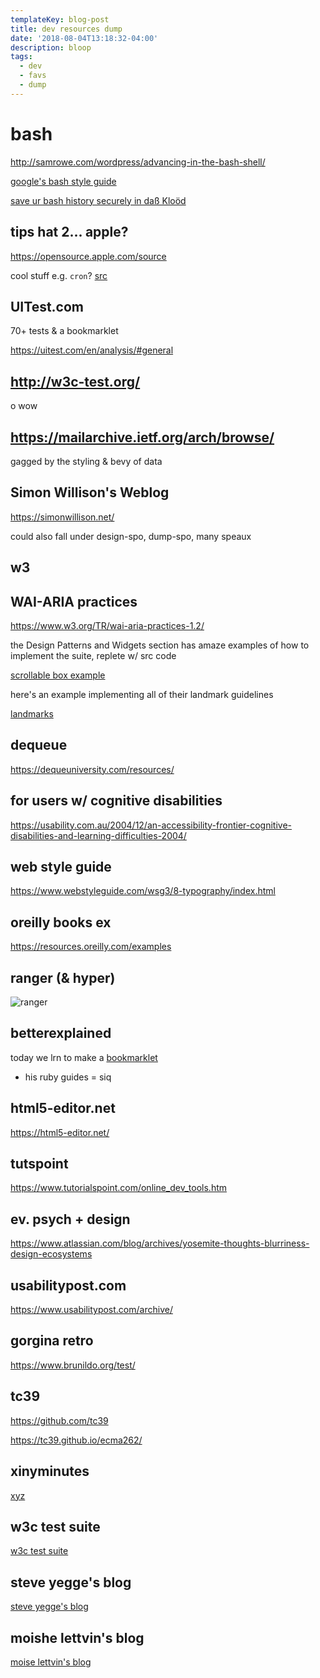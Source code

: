 ```yaml
---
templateKey: blog-post
title: dev resources dump
date: '2018-08-04T13:18:32-04:00'
description: bloop
tags:
  - dev
  - favs
  - dump
---
```

# bash 

<http://samrowe.com/wordpress/advancing-in-the-bash-shell/>

[google's bash style guide](https://google.github.io/styleguide/shell.xml)

[save ur bash history securely in daß Kloöd](https://bashhub.com/)

## tips hat 2... apple?

<https://opensource.apple.com/source>

cool stuff e.g. `cron`? [src](https://opensource.apple.com/source/cron/cron-35/crontab/crontab.c.auto.html)

## UITest.com

70+ tests & a bookmarklet

<https://uitest.com/en/analysis/#general>

## http://w3c-test.org/

o wow

## https://mailarchive.ietf.org/arch/browse/

gagged by the styling & bevy of data

## Simon Willison's Weblog

<https://simonwillison.net/>

could also fall under design-spo, dump-spo, many speaux

## w3

## WAI-ARIA practices

<https://www.w3.org/TR/wai-aria-practices-1.2/>

the Design Patterns and Widgets section has amaze examples
of how to implement the suite, replete w/ src code

[scrollable box example](https://www.w3.org/TR/wai-aria-practices-1.2/examples/listbox/listbox-scrollable.html)

here's an example implementing all of their landmark guidelines

[landmarks](https://www.w3.org/TR/wai-aria-practices-1.2/examples/landmarks/index.html)

## dequeue

<https://dequeuniversity.com/resources/>

## for users w/ cognitive disabilities

<https://usability.com.au/2004/12/an-accessibility-frontier-cognitive-disabilities-and-learning-difficulties-2004/>

## web style guide

<https://www.webstyleguide.com/wsg3/8-typography/index.html>

## oreilly books ex

<https://resources.oreilly.com/examples>

## ranger (& hyper)

![ranger](https://res.cloudinary.com/cloudimgts/image/upload/v1534521205/Screen_Shot_2018-08-17_at_11.52.39_AM.png)

## betterexplained

today we lrn to make a [bookmarklet](https://betterexplained.com/articles/how-to-make-a-bookmarklet-for-your-web-application/)

+ his ruby guides = siq

## html5-editor.net

<https://html5-editor.net/>

## tutspoint

<https://www.tutorialspoint.com/online_dev_tools.htm>

## ev. psych + design

<https://www.atlassian.com/blog/archives/yosemite-thoughts-blurriness-design-ecosystems>

## usabilitypost.com

<https://www.usabilitypost.com/archive/>

## gorgina retro

<https://www.brunildo.org/test/>

## tc39

<https://github.com/tc39>

<https://tc39.github.io/ecma262/>

## xinyminutes

[xyz](https://learnxinyminutes.com/)

## w3c test suite

[w3c test suite](https://jigsaw.w3.org/css-validator/validator?uri=https%3A%2F%2Ftylsyl.com&profile=mobile&usermedium=all&warning=1&vextwarning=&lang=en)

## steve yegge's blog

[steve yegge's blog](https://steve-yegge.blogspot.com/)

## moishe lettvin's blog

[moise lettvin's blog](https://www.moishelettvin.com/2016/02/23/i-dont-know/)
